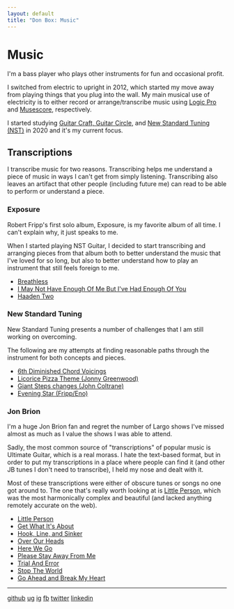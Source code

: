 ```yaml
---
layout: default
title: "Don Box: Music"
---
```


# Music

I'm a bass player who plays other instruments for fun and occasional profit.

I switched from electric to upright in 2012, which started my move away from playing things that you plug into the wall. My main musical use of electricity is to either record or arrange/transcribe music using [Logic Pro](https://www.apple.com/logic-pro/) and [Musescore](https://musescore.org/en), respectively. 

I started studying [Guitar Craft, Guitar Circle](https://guitarcraft.com), and [New Standard Tuning (NST)](https://en.wikipedia.org/wiki/New_standard_tuning) in 2020 and it's my current focus. 

## Transcriptions

I transcribe music for two reasons. Transcribing  helps me understand a piece of music in ways I can't get from simply listening. Transcribing also leaves an artifact that other people (including future me) can read to be able to perform or understand a piece.

### Exposure 
Robert Fripp's first solo album, Exposure, is my favorite album of all time. I can't explain why, it just speaks to me.

When I started playing NST Guitar, I decided to start transcribing and arranging pieces from that album both to better understand the music that I've loved for so long, but also to better understand how to play an instrument that still feels foreign to me.

* [Breathless](music/pdf/Breathless.pdf)
* [I May Not Have Enough Of Me But I've Had Enough Of You](music/pdf/I_May_Not_Have_Enough_Of_Me_But_I've_Had_Enough_Of_You.pdf)
* [Haaden Two](music/pdf/Haaden_Two.pdf)

### New Standard Tuning

New Standard Tuning presents a number of challenges that I am still working on overcoming.

The following are my attempts at finding reasonable paths through the instrument for both concepts and pieces. 

* [6th Diminished Chord Voicings](music/pdf/6th-diminished.pdf)
* [Licorice Pizza Theme (Jonny Greenwood)](music/pdf/Licorice-Pizza-Simplest-Theme.pdf)
* [Giant Steps changes (John Coltrane)](music/pdf/Giant-Steps.pdf)
* [Evening Star (Fripp/Eno)](music/pdf/Evening_Star.pdf)


### Jon Brion
I'm a huge Jon Brion fan and regret the number of Largo shows I've missed almost as much as I value the shows I was able to attend.

Sadly, the most common source of "transcriptions" of popular music is Ultimate Guitar, which is a real morass. I hate the text-based format, but in order to put my transcriptions in a place where people can find it (and other JB tunes I don't need to transcribe), I held my nose and dealt with it.

Most of these transcriptions were either of obscure tunes or songs no one got around to. The  one that's really worth looking at is [Little Person](https://tabs.ultimate-guitar.com/tab/jon-brion/little-person-chords-1831131), which was the most harmonically complex and beautiful (and lacked anything remotely accurate on the web).

* [Little Person](https://tabs.ultimate-guitar.com/tab/jon-brion/little-person-chords-1831131)
* [Get What It's About](https://tabs.ultimate-guitar.com/tab/jon-brion/get-what-its-about-chords-1711561)
* [Hook, Line, and Sinker](https://tabs.ultimate-guitar.com/tab/jon-brion/hook-line-and-sinker-chords-1237172)
* [Over Our Heads](https://tabs.ultimate-guitar.com/tab/jon-brion/over-our-heads-chords-1836855)
* [Here We Go](https://tabs.ultimate-guitar.com/tab/jon-brion/here-we-go-chords-2546364)
* [Please Stay Away From Me](https://tabs.ultimate-guitar.com/tab/jon-brion/please-stay-away-from-me-chords-2719800)
* [Trial And Error](https://tabs.ultimate-guitar.com/tab/jon-brion/trial-and-error-chords-2693091)
* [Stop The World](https://tabs.ultimate-guitar.com/tab/jon-brion/stop-the-world-chords-2782465)
* [Go Ahead and Break My Heart](https://tabs.ultimate-guitar.com/tab/jon-brion/go-ahead-and-break-my-heart-chords-2782483)





---

[github](https://github.com/donbox)
[ug](https://www.ultimate-guitar.com/u/guidboy)
[ig](https://www.instagram.com/don.box/)
[fb](https://www.facebook.com/don.box)
[twitter](https://twitter.com/donbox)
[linkedin](https://www.linkedin.com/in/don-box-1a27b/)
